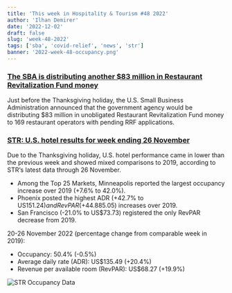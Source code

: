 ```yaml
---
title: 'This week in Hospitality & Tourism #48 2022'
author: 'Ilhan Demirer'
date: '2022-12-02'
draft: false
slug: 'week-48-2022'
tags: ['sba', 'covid-relief', 'news', 'str']
banner: '2022-week-48-occupancy.png'
---
```


### [The SBA is distributing another $83 million in Restaurant Revitalization Fund money](https://www.nrn.com/independent-restaurants/sba-distributing-another-83-million-restaurant-revitalization-fund-money)

Just before the Thanksgiving holiday, the U.S. Small Business Administration announced that the government agency would be distributing $83 million in unobligated Restaurant Revitalization Fund money to 169 restaurant operators with pending RRF applications.

### [STR: U.S. hotel results for week ending 26 November](https://str.com/press-release/str-us-hotel-results-week-ending-26-november)

Due to the Thanksgiving holiday, U.S. hotel performance came in lower than the previous week and showed mixed comparisons to 2019, according to STR‘s latest data through 26 November.

- Among the Top 25 Markets, Minneapolis reported the largest occupancy increase over 2019 (+7.6% to 42.0%).
- Phoenix posted the highest ADR (+42.7% to US$151.24) and RevPAR (+44.8% to US$85.05) increases over 2019.
- San Francisco (-21.0% to US$73.73) registered the only RevPAR decrease from 2019.

20-26 November 2022 (percentage change from comparable week in 2019):

- Occupancy: 50.4% (-0.5%)
- Average daily rate (ADR): US$135.49 (+20.4%)
- Revenue per available room (RevPAR): US$68.27 (+19.9%)

![STR Occupancy Data](/images/blogimages/2022-week-48-occupancy.png)
